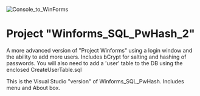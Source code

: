 ![Console_to_WinForms](https://img.shields.io/badge/Console➡️WinForms-Ported-00C853)

# Project "Winforms_SQL_PwHash_2"

A more advanced version of "Project Winforms" using a login window and the ability to add more users. Includes bCrypt for salting and hashing of passwords.
You will also need to add a 'user' table to the DB using the enclosed CreateUserTable.sql

This is the Visual Studio "version" of Winforms_SQL_PwHash. Includes menu and About box.



